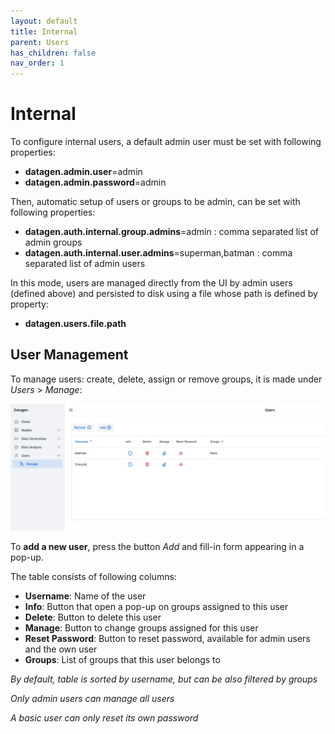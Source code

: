 ```yaml
---
layout: default
title: Internal
parent: Users
has_children: false
nav_order: 1
---
```


# Internal

To configure internal users, a default admin user must be set with following properties:

- **datagen.admin.user**=admin
- **datagen.admin.password**=admin


Then, automatic setup of users or groups to be admin, can be set with following properties:

- **datagen.auth.internal.group.admins**=admin : comma separated list of admin groups
- **datagen.auth.internal.user.admins**=superman,batman : comma separated list of admin users

In this mode, users are managed directly from the UI by admin users (defined above) and persisted to disk using a file whose path is defined by property:

- **datagen.users.file.path**


## User Management

To manage users: create, delete, assign or remove groups, it is made under _Users_ > _Manage_: 

<img src="images/users.png" width="700">


To **add a new user**, press the button _Add_ and fill-in form appearing in a pop-up.

The table consists of following columns:

- **Username**: Name of the user
- **Info**: Button that open a pop-up on groups assigned to this user
- **Delete**: Button to delete this user
- **Manage**: Button to change groups assigned for this user
- **Reset Password**: Button to reset password, available for admin users and the own user
- **Groups**: List of groups that this user belongs to


_By default, table is sorted by username, but can be also filtered by groups_

_Only admin users can manage all users_

_A basic user can only reset its own password_
